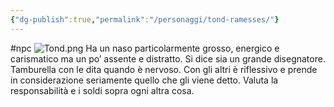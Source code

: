 ```yaml
---
{"dg-publish":true,"permalink":"/personaggi/tond-ramesses/"}
---
```


#npc 
![Tond.png](/img/user/Images/Tond.png)
Ha un naso particolarmente grosso, energico e carismatico ma un po’ assente e distratto. Si dice sia un grande disegnatore. Tamburella con le dita quando è nervoso. Con gli altri è riflessivo e prende in considerazione seriamente quello che gli viene detto. Valuta la responsabilità e i soldi sopra ogni altra cosa. 



